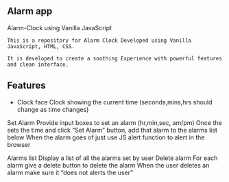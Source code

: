 ## Alarm app ##

Alarm-Clock using Vanilla JavaScript
    
    This is a repository for Alarm Clock Developed using Vanilla JavaScript, HTML, CSS.

    It is developed to create a soothing Experience with powerful features and clean interface.

 ## Features
 
 * Clock face
     Clock showing the current time (seconds,mins,hrs should change as time changes)

Set Alarm
    Provide input boxes to set an alarm (hr,min,sec, am/pm)
    Once the sets the time and click “Set Alarm” button, add that alarm to the alarms list below
    When the alarm goes of just use JS alert function to alert in the browser

Alarms list
    Display a list of all the alarms set by user
    Delete alarm
    For each alarm give a delete button to delete the alarm
    When the user deletes an alarm make sure it “does not alerts the user”

